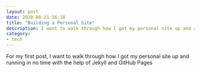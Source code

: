 ```yaml
---
layout: post
date: 2020-08-21 16:10
title: "Building a Personal Site"
description: I want to walk through how I got my personal site up and running in no time
category: 
- tech
---
```


<p class="blurb">
For my first post, I want to walk through how I got my personal site up and running in no time with the help of Jekyll and GitHub Pages
</p>
<!--more-->